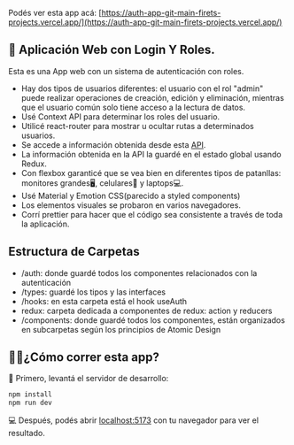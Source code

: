 Podés ver esta app acá: [https://auth-app-git-main-firets-projects.vercel.app/](https://auth-app-git-main-firets-projects.vercel.app/)

## 🔵 Aplicación Web con Login Y Roles.

Esta es una App web con un sistema de autenticación con roles.

-   Hay dos tipos de usuarios diferentes: el usuario con el rol "admin" puede realizar operaciones de creación, edición y eliminación, mientras que el usuario común solo tiene acceso a la lectura de datos.
-   Usé Context API para determinar los roles del usuario.
-   Utilicé react-router para mostrar u ocultar rutas a determinados usuarios.
-   Se accede a información obtenida desde esta [API](https://jsonplaceholder.typicode.com/).
-   La información obtenida en la API la guardé en el estado global usando Redux.
-   Con flexbox garanticé que se vea bien en diferentes tipos de patanllas: monitores grandes🖥️, celulares📱 y laptops💻.
-   Usé Material y Emotion CSS(parecido a styled components)
-   Los elementos visuales se probaron en varios navegadores.
-   Corrí prettier para hacer que el código sea consistente a través de toda la aplicación.

## Estructura de Carpetas

-   /auth: donde guardé todos los componentes relacionados con la autenticación
-   /types: guardé los tipos y las interfaces
-   /hooks: en esta carpeta está el hook useAuth
-   redux: carpeta dedicada a componentes de redux: action y reducers
-   /components: donde guardé todos los componentes, están organizados en subcarpetas según los principios de Atomic Design

## 🏃‍♂️¿Cómo correr esta app?

🚀 Primero, levantá el servidor de desarrollo:

```bash
npm install
npm run dev
```

💻 Después, podés abrir [localhost:5173](http://localhost:5173) con tu navegador para ver el resultado.
